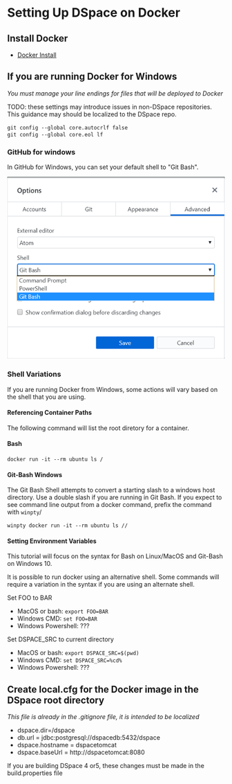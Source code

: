 # Setting Up DSpace on Docker

## Install Docker
- [Docker Install](https://docs.docker.com/install/)

## If you are running Docker for Windows
_You must manage your line endings for files that will be deployed to Docker_

TODO: these settings may introduce issues in non-DSpace repositories.  This guidance may should be localized to the DSpace repo.

```
git config --global core.autocrlf false
git config --global core.eol lf
```

### GitHub for windows
In GitHub for Windows, you can set your default shell to "Git Bash".

![git-bash options](git-bash.png)


### Shell Variations
If you are running Docker from Windows, some actions will vary based on the shell that you are using.

#### Referencing Container Paths
The following command will list the root diretory for a container.

#### Bash
```
docker run -it --rm ubuntu ls /
```

#### Git-Bash Windows

The Git Bash Shell attempts to convert a starting slash to a windows host directory.  Use a double slash if you are running in Git Bash.  If you expect to see command line output from a docker command, prefix the command with `winpty`/

```
winpty docker run -it --rm ubuntu ls //
```

#### Setting Environment Variables
This tutorial will focus on the syntax for Bash on Linux/MacOS and Git-Bash on Windows 10.

It is possible to run docker using an alternative shell.  Some commands will require a variation in the syntax if you are using an alternate shell.

Set FOO to BAR
- MacOS or bash: `export FOO=BAR`
- Windows CMD: `set FOO=BAR`
- Windows Powershell: ???

Set DSPACE_SRC to current directory
- MacOS or bash: `export DSPACE_SRC=$(pwd)`
- Windows CMD: `set DSPACE_SRC=%cd%`
- Windows Powershell: ???

## Create local.cfg for the Docker image in the DSpace root directory
_This file is already in the .gitignore file, it is intended to be localized_

- dspace.dir=/dspace
- db.url = jdbc:postgresql://dspacedb:5432/dspace
- dspace.hostname = dspacetomcat
- dspace.baseUrl = http://dspacetomcat:8080

If you are building DSpace 4 or5, these changes must be made in the build.properties file

